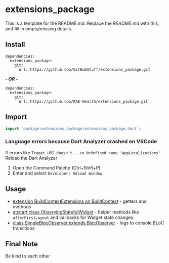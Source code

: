 # extensions_package

This is a template for the README.md. Replace the *README.md* with this, and fill in empty/missing details.

## Install

```text
dependencies:
  extensions_package:
    git:
      url: https://github.com/GitHubStuff/extensions_package.git
```

***- OR -***

```text
dependencies:
  extensions_package:
    git:
      url: https://github.com/RAE-Health/extensions_package.git
```

## Import

```dart
import 'package:extensions_package/extensions_package.dart';
```

### Language errors because Dart Analyzer crashed on VSCode

If errors like ```Traget URI doesn't...``` or ```Undefined name 'AppLocalizations'``` Reload the Dart Analyzer

1) Open the Command Palette (Ctrl+Shift+P)
2) Enter and select ```Developer: Reload Window```

## Usage

- [extension BuildContextExtensions on BuildContext](readme/build_context_extensions.md) - getters and methods
- [abstart class ObservingStatefulWidget](readme/observing_stateful_widget.md) - helper methods like ```afterFirstLayout``` and callbacks for Widget state changes.
- [class SimpleBlocObserver extends BlocObserver](readme/simple_bloc_observer.md) - logs to console BLoC transitions

## Final Note

Be kind to each other
